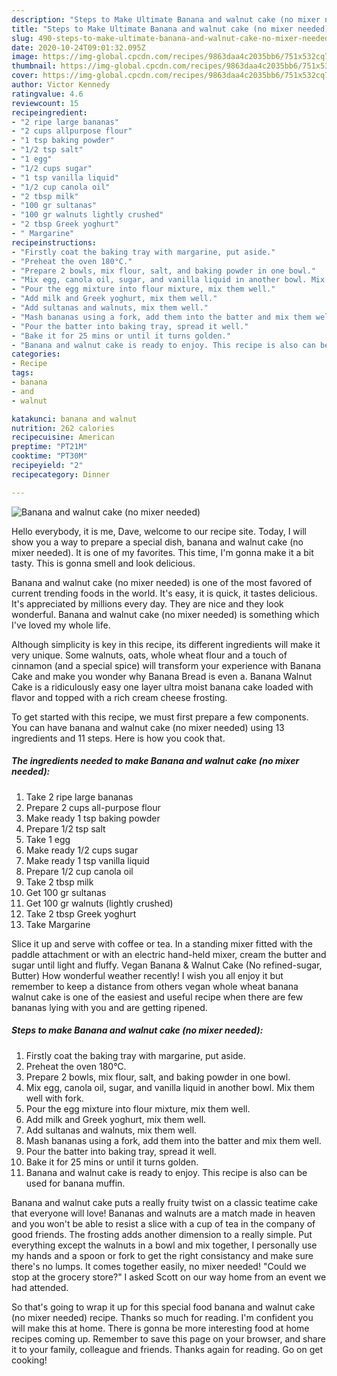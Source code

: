 ```yaml
---
description: "Steps to Make Ultimate Banana and walnut cake (no mixer needed)"
title: "Steps to Make Ultimate Banana and walnut cake (no mixer needed)"
slug: 490-steps-to-make-ultimate-banana-and-walnut-cake-no-mixer-needed
date: 2020-10-24T09:01:32.095Z
image: https://img-global.cpcdn.com/recipes/9863daa4c2035bb6/751x532cq70/banana-and-walnut-cake-no-mixer-needed-recipe-main-photo.jpg
thumbnail: https://img-global.cpcdn.com/recipes/9863daa4c2035bb6/751x532cq70/banana-and-walnut-cake-no-mixer-needed-recipe-main-photo.jpg
cover: https://img-global.cpcdn.com/recipes/9863daa4c2035bb6/751x532cq70/banana-and-walnut-cake-no-mixer-needed-recipe-main-photo.jpg
author: Victor Kennedy
ratingvalue: 4.6
reviewcount: 15
recipeingredient:
- "2 ripe large bananas"
- "2 cups allpurpose flour"
- "1 tsp baking powder"
- "1/2 tsp salt"
- "1 egg"
- "1/2 cups sugar"
- "1 tsp vanilla liquid"
- "1/2 cup canola oil"
- "2 tbsp milk"
- "100 gr sultanas"
- "100 gr walnuts lightly crushed"
- "2 tbsp Greek yoghurt"
- " Margarine"
recipeinstructions:
- "Firstly coat the baking tray with margarine, put aside."
- "Preheat the oven 180°C."
- "Prepare 2 bowls, mix flour, salt, and baking powder in one bowl."
- "Mix egg, canola oil, sugar, and vanilla liquid in another bowl. Mix them well with fork."
- "Pour the egg mixture into flour mixture, mix them well."
- "Add milk and Greek yoghurt, mix them well."
- "Add sultanas and walnuts, mix them well."
- "Mash bananas using a fork, add them into the batter and mix them well."
- "Pour the batter into baking tray, spread it well."
- "Bake it for 25 mins or until it turns golden."
- "Banana and walnut cake is ready to enjoy. This recipe is also can be used for banana muffin."
categories:
- Recipe
tags:
- banana
- and
- walnut

katakunci: banana and walnut 
nutrition: 262 calories
recipecuisine: American
preptime: "PT21M"
cooktime: "PT30M"
recipeyield: "2"
recipecategory: Dinner

---
```



![Banana and walnut cake (no mixer needed)](https://img-global.cpcdn.com/recipes/9863daa4c2035bb6/751x532cq70/banana-and-walnut-cake-no-mixer-needed-recipe-main-photo.jpg)

Hello everybody, it is me, Dave, welcome to our recipe site. Today, I will show you a way to prepare a special dish, banana and walnut cake (no mixer needed). It is one of my favorites. This time, I'm gonna make it a bit tasty. This is gonna smell and look delicious.

Banana and walnut cake (no mixer needed) is one of the most favored of current trending foods in the world. It's easy, it is quick, it tastes delicious. It's appreciated by millions every day. They are nice and they look wonderful. Banana and walnut cake (no mixer needed) is something which I've loved my whole life.

Although simplicity is key in this recipe, its different ingredients will make it very unique. Some walnuts, oats, whole wheat flour and a touch of cinnamon (and a special spice) will transform your experience with Banana Cake and make you wonder why Banana Bread is even a. Banana Walnut Cake is a ridiculously easy one layer ultra moist banana cake loaded with flavor and topped with a rich cream cheese frosting.


To get started with this recipe, we must first prepare a few components. You can have banana and walnut cake (no mixer needed) using 13 ingredients and 11 steps. Here is how you cook that.

<!--inarticleads1-->

##### The ingredients needed to make Banana and walnut cake (no mixer needed):

1. Take 2 ripe large bananas
1. Prepare 2 cups all-purpose flour
1. Make ready 1 tsp baking powder
1. Prepare 1/2 tsp salt
1. Take 1 egg
1. Make ready 1/2 cups sugar
1. Make ready 1 tsp vanilla liquid
1. Prepare 1/2 cup canola oil
1. Take 2 tbsp milk
1. Get 100 gr sultanas
1. Get 100 gr walnuts (lightly crushed)
1. Take 2 tbsp Greek yoghurt
1. Take  Margarine


Slice it up and serve with coffee or tea. In a standing mixer fitted with the paddle attachment or with an electric hand-held mixer, cream the butter and sugar until light and fluffy. Vegan Banana &amp; Walnut Cake (No refined-sugar, Butter) How wonderful weather recently! I wish you all enjoy it but remember to keep a distance from others vegan whole wheat banana walnut cake is one of the easiest and useful recipe when there are few bananas lying with you and are getting ripened. 

<!--inarticleads2-->

##### Steps to make Banana and walnut cake (no mixer needed):

1. Firstly coat the baking tray with margarine, put aside.
1. Preheat the oven 180°C.
1. Prepare 2 bowls, mix flour, salt, and baking powder in one bowl.
1. Mix egg, canola oil, sugar, and vanilla liquid in another bowl. Mix them well with fork.
1. Pour the egg mixture into flour mixture, mix them well.
1. Add milk and Greek yoghurt, mix them well.
1. Add sultanas and walnuts, mix them well.
1. Mash bananas using a fork, add them into the batter and mix them well.
1. Pour the batter into baking tray, spread it well.
1. Bake it for 25 mins or until it turns golden.
1. Banana and walnut cake is ready to enjoy. This recipe is also can be used for banana muffin.


Banana and walnut cake puts a really fruity twist on a classic teatime cake that everyone will love! Bananas and walnuts are a match made in heaven and you won&#39;t be able to resist a slice with a cup of tea in the company of good friends. The frosting adds another dimension to a really simple. Put everything except the walnuts in a bowl and mix together, I personally use my hands and a spoon or fork to get the right consistancy and make sure there&#39;s no lumps. It comes together easily, no mixer needed! &#34;Could we stop at the grocery store?&#34; I asked Scott on our way home from an event we had attended. 

So that's going to wrap it up for this special food banana and walnut cake (no mixer needed) recipe. Thanks so much for reading. I'm confident you will make this at home. There is gonna be more interesting food at home recipes coming up. Remember to save this page on your browser, and share it to your family, colleague and friends. Thanks again for reading. Go on get cooking!

